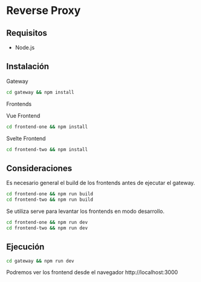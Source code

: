 # Reverse Proxy

## Requisitos

- Node.js

## Instalación

Gateway

```bash
cd gateway && npm install
```

Frontends

Vue Frontend

```bash
cd frontend-one && npm install
```

Svelte Frontend

```bash
cd frontend-two && npm install
```


## Consideraciones

Es necesario general el build de los frontends antes de ejecutar el gateway.

```bash
cd frontend-one && npm run build
cd frontend-two && npm run build
```

Se utiliza serve para levantar los frontends en modo desarrollo.

```bash
cd frontend-one && npm run dev
cd frontend-two && npm run dev
```

## Ejecución

```bash
cd gateway && npm run dev
```

Podremos ver los frontend desde el navegador http://localhost:3000
